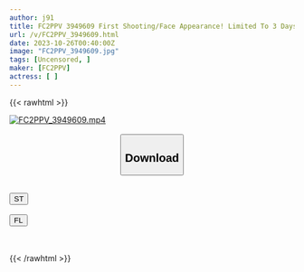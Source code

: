 ```yaml
---
author: j91
title: FC2PPV 3949609 First Shooting/Face Appearance! Limited To 3 Days Only! ! Raw Inside Twice In A Row! ? She Has Clean, Clear Skin. It’s Hard To Believe That She Is A Young Lady Who Graduated From A Famous Girls’ School. She Is A Beautiful Woman With Outstanding Sensitivity And Is Easy To Get Wet…
url: /v/FC2PPV_3949609.html
date: 2023-10-26T00:40:00Z
image: "FC2PPV_3949609.jpg"
tags: [Uncensored, ]
maker: [FC2PPV]
actress: [ ]
---
```



{{< rawhtml >}}

<div class="video" data-videoid="wZgKv4ZxkauJJVO">
    <a href="javascript:;">
        <img src="https://my.j91.asia/v/FC2PPV_3949609.jpg" width="WIDTH" height="HEIGHT" alt="FC2PPV_3949609.mp4" loading="lazy">
    </a>
</div>

<script type="text/javascript" src="https://j91.asia/asset/on-demand-st.js"></script>

<br>
  <link rel="stylesheet" href="https://j91.asia/asset/bs5.css">
  
  <center>
  <button class="btn btn-primary" type="button" data-bs-toggle="collapse" data-bs-target=".multi-collapse" aria-expanded="false" aria-controls="multiCollapseExample1 multiCollapseExample2"><h2>Download</h2></button></center>
</p>
<div class="row">
  <div class="col">
    <div class="collapse multi-collapse" id="multiCollapseExample1">
      <div class="card card-body">
	      	      <br>
<div class="buttons">  
<a href="https://streamtape.to/v/wZgKv4ZxkauJJVO"><button class="btn-hover color-3"><i class="fa fa-download"></i> ST</button></a></div>
    </div>
  </div>
</div>
  <div class="col">
    <div class="collapse multi-collapse" id="multiCollapseExample2">
      <div class="card card-body">
	      <br>
<div class="buttons">
    <a href="https://filelions.online/f/997y4a9ea9f2"><button class="btn-hover color-9"><i class="fa fa-download"></i> FL</button></a></div>
<br><br>
      </div>
    </div>
  </div>
</div>

{{< /rawhtml >}}